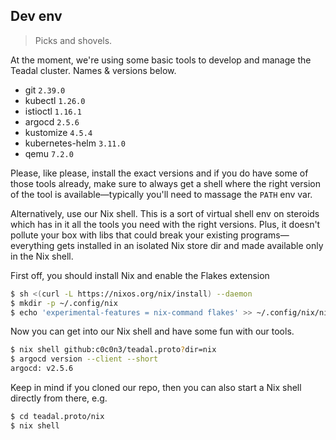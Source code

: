 Dev env
-------
> Picks and shovels.

At the moment, we're using some basic tools to develop and manage
the Teadal cluster. Names & versions below.

* git `2.39.0`
* kubectl `1.26.0`
* istioctl `1.16.1`
* argocd `2.5.6`
* kustomize `4.5.4`
* kubernetes-helm `3.11.0`
* qemu `7.2.0`

Please, like please, install the exact versions and if you do have
some of those tools already, make sure to always get a shell where
the right version of the tool is available—typically you'll need to
massage the `PATH` env var.

Alternatively, use our Nix shell. This is a sort of virtual shell
env on steroids which has in it all the tools you need with the
right versions. Plus, it doesn't pollute your box with libs that
could break your existing programs—everything gets installed in an
isolated Nix store dir and made available only in the Nix shell.

First off, you should install Nix and enable the Flakes extension

```bash
$ sh <(curl -L https://nixos.org/nix/install) --daemon
$ mkdir -p ~/.config/nix
$ echo 'experimental-features = nix-command flakes' >> ~/.config/nix/nix.conf
```

Now you can get into our Nix shell and have some fun with our tools.

```bash
$ nix shell github:c0c0n3/teadal.proto?dir=nix
$ argocd version --client --short
argocd: v2.5.6
```

Keep in mind if you cloned our repo, then you can also start a Nix
shell directly from there, e.g.

```bash
$ cd teadal.proto/nix
$ nix shell
```
